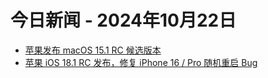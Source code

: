 # 今日新闻 - 2024年10月22日
- [苹果发布 macOS 15.1 RC 候选版本](https://www.ithome.com/0/804/053.htm)
- [苹果 iOS 18.1 RC 发布，修复 iPhone 16 / Pro 随机重启 Bug](https://www.ithome.com/0/804/052.htm)
